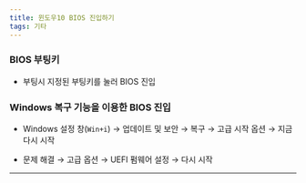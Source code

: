 ```yaml
---
title: 윈도우10 BIOS 진입하기
tags: 기타
---
```




### BIOS 부팅키

- 부팅시 지정된 부팅키를 눌러 BIOS 진입



### Windows 복구 기능을 이용한 BIOS 진입

- Windows 설정 창(`Win+i`) → 업데이트 및 보안 → 복구 → 고급 시작 옵션 → 지금 다시 시작

- 문제 해결 → 고급 옵션 → UEFI 펌웨어 설정 → 다시 시작



---


